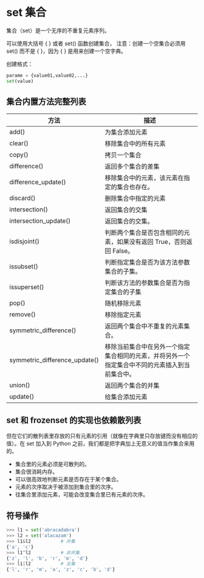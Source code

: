 
# set 集合

集合（set）是一个无序的不重复元素序列。

可以使用大括号 { } 或者 set() 函数创建集合，
注意：创建一个空集合必须用 set() 而不是 { }，因为 { } 是用来创建一个空字典。

创建格式：
```py
parame = {value01,value02,...}
set(value)
```

## 集合内置方法完整列表
| 方法                          | 描述                                                                                           |
| ----------------------------- | ---------------------------------------------------------------------------------------------- |
| add()                         | 为集合添加元素                                                                                 |
| clear()                       | 移除集合中的所有元素                                                                           |
| copy()                        | 拷贝一个集合                                                                                   |
| difference()                  | 返回多个集合的差集                                                                             |
| difference_update()           | 移除集合中的元素，该元素在指定的集合也存在。                                                   |
| discard()                     | 删除集合中指定的元素                                                                           |
| intersection()                | 返回集合的交集                                                                                 |
| intersection_update()         | 返回集合的交集。                                                                               |
| isdisjoint()                  | 判断两个集合是否包含相同的元素，如果没有返回 True，否则返回 False。                            |
| issubset()                    | 判断指定集合是否为该方法参数集合的子集。                                                       |
| issuperset()                  | 判断该方法的参数集合是否为指定集合的子集                                                       |
| pop()                         | 随机移除元素                                                                                   |
| remove()                      | 移除指定元素                                                                                   |
| symmetric_difference()        | 返回两个集合中不重复的元素集合。                                                               |
| symmetric_difference_update() | 移除当前集合中在另外一个指定集合相同的元素，并将另外一个指定集合中不同的元素插入到当前集合中。 |
| union()                       | 返回两个集合的并集                                                                             |
| update()                      | 给集合添加元素                                                                                 |








## set 和 frozenset 的实现也依赖散列表
但在它们的散列表里存放的只有元素的引用（就像在字典里只存放键而没有相应的值）。在 set 加入到 Python 之前，我们都是把字典加上无意义的值当作集合来用的。

* 集合里的元素必须是可散列的。
* 集合很消耗内存。
* 可以很高效地判断元素是否存在于某个集合。
* 元素的次序取决于被添加到集合里的次序。
* 往集合里添加元素，可能会改变集合里已有元素的次序。





## 符号操作

```py
>>> l1 = set('abracadabra')
>>> l2 = set('alacazam')
>>> l1&l2           # 并集
{'a', 'c'}
>>> l1^l2           # 非并集
{'z', 'l', 'b', 'r', 'm', 'd'}
>>> l1|l2           # 全集
{'l', 'r', 'm', 'a', 'z', 'c', 'b', 'd'}
```

